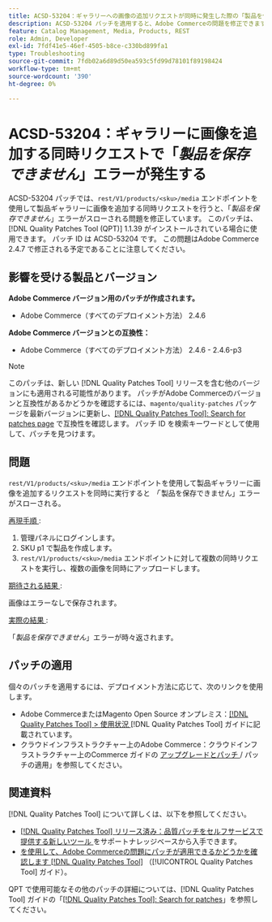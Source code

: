 ```yaml
---
title: ACSD-53204：ギャラリーへの画像の追加リクエストが同時に発生した際の「製品を保存できません」エラー
description: ACSD-53204 パッチを適用すると、Adobe Commerceの問題を修正できます。rest/V1/products/&lt;sku&gt;/media エンドポイントを使用して商品ギャラリーに画像を追加するリクエストを同時に行うと、「The product cannot be saved （商品は保存できません）」エラーがスローされます。
feature: Catalog Management, Media, Products, REST
role: Admin, Developer
exl-id: 7fdf41e5-46ef-4505-b8ce-c330bd899fa1
type: Troubleshooting
source-git-commit: 7fdb02a6d89d50ea593c5fd99d78101f89198424
workflow-type: tm+mt
source-wordcount: '390'
ht-degree: 0%

---
```


# ACSD-53204：ギャラリーに画像を追加する同時リクエストで「*製品を保存できません*」エラーが発生する

ACSD-53204 パッチでは、`rest/V1/products/<sku>/media` エンドポイントを使用して製品ギャラリーに画像を追加する同時リクエストを行うと、「*製品を保存できません*」エラーがスローされる問題を修正しています。 このパッチは、[!DNL Quality Patches Tool (QPT)] 1.1.39 がインストールされている場合に使用できます。 パッチ ID は ACSD-53204 です。 この問題はAdobe Commerce 2.4.7 で修正される予定であることに注意してください。

## 影響を受ける製品とバージョン

**Adobe Commerce バージョン用のパッチが作成されます。**

* Adobe Commerce（すべてのデプロイメント方法） 2.4.6

**Adobe Commerce バージョンとの互換性：**

* Adobe Commerce（すべてのデプロイメント方法） 2.4.6 - 2.4.6-p3

>[!NOTE]
>
>このパッチは、新しい [!DNL Quality Patches Tool] リリースを含む他のバージョンにも適用される可能性があります。 パッチがAdobe Commerceのバージョンと互換性があるかどうかを確認するには、`magento/quality-patches` パッケージを最新バージョンに更新し、[[!DNL Quality Patches Tool]: Search for patches page](https://experienceleague.adobe.com/tools/commerce-quality-patches/index.html) で互換性を確認します。 パッチ ID を検索キーワードとして使用して、パッチを見つけます。

## 問題

`rest/V1/products/<sku>/media` エンドポイントを使用して製品ギャラリーに画像を追加するリクエストを同時に実行すると *「* 製品を保存できません」エラーがスローされる。

<u> 再現手順 </u>:

1. 管理パネルにログインします。
1. SKU p1 で製品を作成します。
1. `rest/V1/products/<sku>/media` エンドポイントに対して複数の同時リクエストを実行し、複数の画像を同時にアップロードします。

<u> 期待される結果 </u>:

画像はエラーなしで保存されます。

<u> 実際の結果 </u>:

「*製品を保存できません*」エラーが時々返されます。

## パッチの適用

個々のパッチを適用するには、デプロイメント方法に応じて、次のリンクを使用します。

* Adobe CommerceまたはMagento Open Source オンプレミス：[[!DNL Quality Patches Tool] > 使用状況 ](/help/tools/quality-patches-tool/usage.md) [!DNL Quality Patches Tool] ガイドに記載されています。
* クラウドインフラストラクチャー上のAdobe Commerce：クラウドインフラストラクチャー上のCommerce ガイドの [ アップグレードとパッチ ](https://experienceleague.adobe.com/docs/commerce-cloud-service/user-guide/develop/upgrade/apply-patches.html)/ パッチの適用」を参照してください。

## 関連資料

[!DNL Quality Patches Tool] について詳しくは、以下を参照してください。

* [[!DNL Quality Patches Tool]  リリース済み：品質パッチをセルフサービスで提供する新しいツール ](https://experienceleague.adobe.com/en/docs/commerce-operations/tools/quality-patches-tool/quality-patches-tool-to-self-serve-quality-patches) をサポートナレッジベースから入手できます。
* [ を使用して、Adobe Commerceの問題にパッチが適用できるかどうかを確認します  [!DNL Quality Patches Tool]](/help/tools/quality-patches-tool/patches-available-in-qpt/check-patch-for-magento-issue-with-magento-quality-patches.md) （[!UICONTROL Quality Patches Tool] ガイド）。


QPT で使用可能なその他のパッチの詳細については、[!DNL Quality Patches Tool] ガイドの「[[!DNL Quality Patches Tool]: Search for patches](https://experienceleague.adobe.com/tools/commerce-quality-patches/index.html)」を参照してください。

